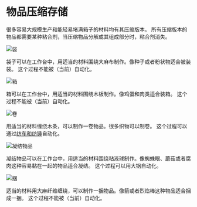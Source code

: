 # 物品压缩存储

很多容易大规模生产和能轻易堵满箱子的材料均有其压缩版本。
所有压缩版本的物品都需要某种粘合剂，当压缩物品分解成其组成部分时，粘合剂消失。

![袋](item:betterwithaddons:bag@15)

袋子可以在工作台中，用适当的材料围绕大麻布制作。像种子或者粉状物适合被装袋。
这个过程不能被（当前）自动化。

![箱](item:betterwithaddons:crate@1)

箱可以在工作台中，用适当的材料围绕木板制作。像鸡蛋和肉类适合装箱。
这个过程不能被（当前）自动化。

![卷](item:betterwithaddons:bolt@1)

用适当的材料缠绕木条，可以制作一卷物品。很多织物可以制卷。
这个过程可以通过[纺车和纺锤](../blocks/spinningwheel.md)自动化。

![凝结物品](item:betterwithaddons:congealed@1)

凝结物品可以在工作台中，用适当的材料围绕粘液球制作。像蜘蛛眼、蘑菇或者腐肉这种容易黏在一起的物品适合凝结。
这个过程可以用大锅自动化。

![捆](item:betterwithaddons:bundle@1)

适当的材料用大麻纤维缠绕，可以制作一捆物品。像箭或者烈焰棒这种物品适合捆成一捆。
这个过程不能被（当前）自动化。